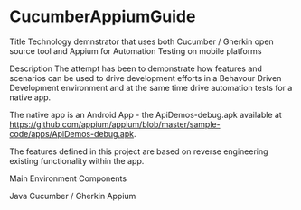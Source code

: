 # CucumberAppiumGuide
Title
Technology demnstrator that uses both Cucumber / Gherkin open source tool and 
Appium for Automation Testing on mobile platforms

Description
The attempt has been to demonstrate how features and scenarios can be used to drive  development efforts in a Behavour Driven Development 
environment and at the same time drive automation tests for a native app.

The native app is an Android App - the ApiDemos-debug.apk available at 
https://github.com/appium/appium/blob/master/sample-code/apps/ApiDemos-debug.apk.

The features defined in this project are based on reverse engineering existing functionality within the app.

Main Environment Components

Java
Cucumber / Gherkin
Appium

